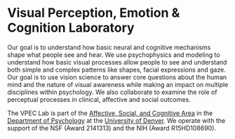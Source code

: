 ---
---

# Visual Perception, Emotion & Cognition Laboratory

Our goal is to understand how basic neural and cognitive mechanisms shape what people see and hear. We use psychophysics and modeling to understand how basic visual processes allow people to see and understand both simple and complex patterns like shapes, facial expressions and gaze. Our goal is to use vision science to answer core questions about the human mind and the nature of visual awareness while making an impact on multiple disciplines within psychology. We also collaborate to examine the role of perceptual processes in clinical, affective and social outcomes.


The VPEC Lab is part of the [Affective, Social, and Cognitive Area](https://liberalarts.du.edu/academics-admissions/programs-gr/phd-affective-social-cognitive-psychology) in the [Department of Psychology](https://liberalarts.du.edu/psychology) at the [University of Denver](https://www.du.edu/). We operate with the support of the NSF (Award 2141313) and the NIH (Award R15HD108690).
